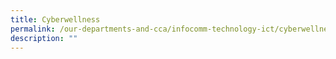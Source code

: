 ```yaml
---
title: Cyberwellness
permalink: /our-departments-and-cca/infocomm-technology-ict/cyberwellness
description: ""
---
```

